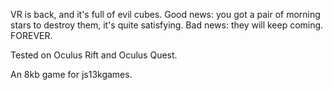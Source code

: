 VR is back, and it's full of evil cubes.
Good news: you got a pair of morning stars to destroy them, it's quite satisfying.
Bad news: they will keep coming. FOREVER.

Tested on Oculus Rift and Oculus Quest.

An 8kb game for js13kgames.